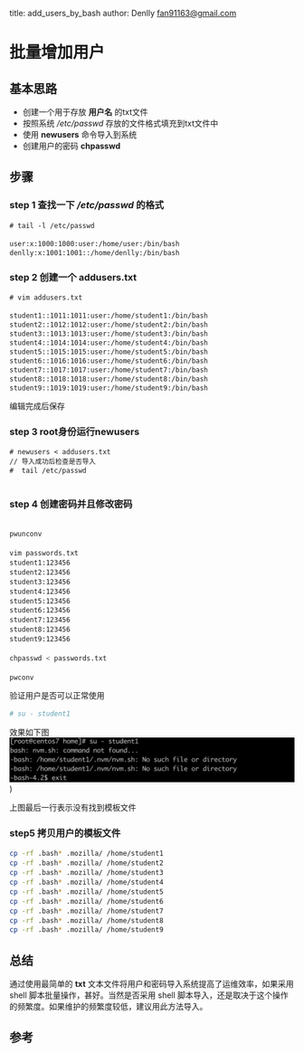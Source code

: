 title: add_users_by_bash
author: Denlly <fan91163@gmail.com>

# 批量增加用户


## 基本思路

*  创建一个用于存放 **用户名** 的txt文件
*  按照系统 */etc/passwd*  存放的文件格式填充到txt文件中
* 使用 **newusers** 命令导入到系统
* 创建用户的密码 **chpasswd**

## 步骤

### step 1 查找一下 */etc/passwd* 的格式

``` 
# tail -l /etc/passwd

user:x:1000:1000:user:/home/user:/bin/bash
denlly:x:1001:1001::/home/denlly:/bin/bash

```

### step 2 创建一个 addusers.txt

```
# vim addusers.txt

student1::1011:1011:user:/home/student1:/bin/bash
student2::1012:1012:user:/home/student2:/bin/bash
student3::1013:1013:user:/home/student3:/bin/bash
student4::1014:1014:user:/home/student4:/bin/bash
student5::1015:1015:user:/home/student5:/bin/bash
student6::1016:1016:user:/home/student6:/bin/bash
student7::1017:1017:user:/home/student7:/bin/bash
student8::1018:1018:user:/home/student8:/bin/bash
student9::1019:1019:user:/home/student9:/bin/bash

```

编辑完成后保存

### step 3 root身份运行newusers

``` 
# newusers < addusers.txt
// 导入成功后检查是否导入
#  tail /etc/passwd


```

### step 4 创建密码并且修改密码

``` bash

pwunconv

vim passwords.txt
student1:123456
student2:123456
student3:123456
student4:123456
student5:123456
student6:123456
student7:123456
student8:123456
student9:123456

chpasswd < passwords.txt

pwconv

```

验证用户是否可以正常使用

``` bash
# su - student1
```
效果如下图
![Image of Yaktocat](./images/add_users_01.png))

上图最后一行表示没有找到模板文件

### step5 拷贝用户的模板文件

``` bash
cp -rf .bash* .mozilla/ /home/student1
cp -rf .bash* .mozilla/ /home/student2
cp -rf .bash* .mozilla/ /home/student3
cp -rf .bash* .mozilla/ /home/student4
cp -rf .bash* .mozilla/ /home/student5
cp -rf .bash* .mozilla/ /home/student6
cp -rf .bash* .mozilla/ /home/student7
cp -rf .bash* .mozilla/ /home/student8
cp -rf .bash* .mozilla/ /home/student9
``` 

## 总结

通过使用最简单的 **txt** 文本文件将用户和密码导入系统提高了运维效率，如果采用 shell 脚本批量操作，甚好。当然是否采用 shell 脚本导入，还是取决于这个操作的频繁度。如果维护的频繁度较低，建议用此方法导入。

## 参考